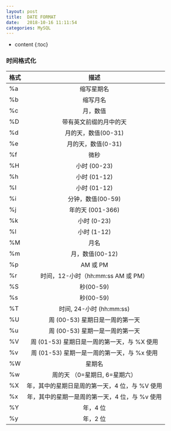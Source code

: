 ```yaml
---
layout: post
title:  DATE FORMAT
date:   2018-10-16 11:11:54
categories: MySQL
---
```


* content
{:toc}

### 时间格式化


|格式|描述|
|---|:---:|
|%a|缩写星期名|
|%b|缩写月名|
|%c|月，数值|
|%D|带有英文前缀的月中的天|
|%d|月的天，数值(00-31)|
|%e|月的天，数值(0-31)|
|%f|微秒|
|%H|小时 (00-23)|
|%h|小时 (01-12)|
|%I|小时 (01-12)|
|%i|分钟，数值(00-59)|
|%j|年的天 (001-366)|
|%k|小时 (0-23)|
|%l|小时 (1-12)|
|%M|月名|
|%m|月，数值(00-12)|
|%p|AM 或 PM|
|%r|时间，12-小时（hh:mm:ss AM 或 PM）|
|%S|秒(00-59)|
|%s|秒(00-59)|
|%T|时间, 24-小时 (hh:mm:ss)|
|%U|周 (00-53) 星期日是一周的第一天|
|%u|周 (00-53) 星期一是一周的第一天|
|%V|周 (01-53) 星期日是一周的第一天，与 %X 使用|
|%v|周 (01-53) 星期一是一周的第一天，与 %x 使用|
|%W|星期名|
|%w|周的天 （0=星期日, 6=星期六）|
|%X|年，其中的星期日是周的第一天，4 位，与 %V 使用|
|%x|年，其中的星期一是周的第一天，4 位，与 %v 使用|
|%Y|年，4 位|
|%y|年，2 位|